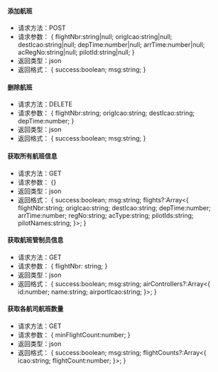 #### 添加航班
* 请求方法：POST
* 请求参数：
{
    flightNbr:string|null;
    origIcao:string|null;
    destIcao:string|null;
    depTime:number|null;
    arrTime:number|null;
    acRegNo:string|null;
    pilotId:string|null;
}
* 返回类型：json
* 返回格式：
{
	success:boolean;
	msg:string;
}

#### 删除航班
* 请求方法：DELETE
* 请求参数：
{
    flightNbr:string;
    origIcao:string;
    destIcao:string;
    depTime:number;
}
* 返回类型：json
* 返回格式：
{
	success:boolean;
	msg:string;
}

#### 获取所有航班信息
* 请求方法：GET
* 请求参数：
{}
* 返回类型：json
* 返回格式：
{
	success:boolean;
	msg:string;
    flights?:Array<{
        flightNbr:string;
        origIcao:string;
        destIcao:string;
        depTime:number;
        arrTime:number;
        regNo:string;
        acType:string;
        pilotIds:string;
        pilotNames:string;
    }>;
}

#### 获取航班管制员信息
* 请求方法：GET
* 请求参数：
{
    flightNbr: string;
}
* 返回类型：json
* 返回格式：
{
	success:boolean;
	msg:string;
    airControllers?:Array<{
        id:number;
        name:string;
        airportIcao:string;
    }>;
}

#### 获取各航司航班数量
* 请求方法：GET
* 请求参数：
{
    minFlightCount:number;
}
* 返回类型：json
* 返回格式：
{
	success:boolean;
	msg:string;
    flightCounts?:Array<{
        icao:string;
        flightCount:number;
    }>;
}